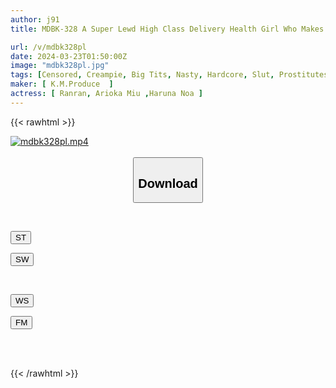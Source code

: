 ```yaml
---
author: j91
title: MDBK-328 A Super Lewd High Class Delivery Health Girl Who Makes You Ejaculate Over And Over Again With Her Superb Body 7

url: /v/mdbk328pl
date: 2024-03-23T01:50:00Z
image: "mdbk328pl.jpg"
tags: [Censored, Creampie, Big Tits, Nasty, Hardcore, Slut, Prostitutes	]
maker: [ K.M.Produce  ]
actress: [ Ranran, Arioka Miu ,Haruna Noa ]
---
```



{{< rawhtml >}}

<div class="video" data-videoid="RQe44e7agzuBbP">
    <a href="javascript:;">
        <img src="/v/mdbk328pl/mdbk328pl.jpg" width="WIDTH" height="HEIGHT" alt="mdbk328pl.mp4" loading="lazy">
    </a>
</div>

<script type="text/javascript" src="https://j91.asia/asset/on-demand-st.js"></script>

<br>
  <link rel="stylesheet" href="https://j91.asia/asset/bs5.css">
  
  <center>
  <button class="btn btn-primary" type="button" data-bs-toggle="collapse" data-bs-target=".multi-collapse" aria-expanded="false" aria-controls="multiCollapseExample1 multiCollapseExample2"><h2>Download</h2></button></center>
</p>
<div class="row">
  <div class="col">
    <div class="collapse multi-collapse" id="multiCollapseExample1">
      <div class="card card-body">
	      	      <br>
<div class="buttons">  
<p><a href="https://streamtape.to/v/RQe44e7agzuBbP" target="_blank"><button class="btn-hover color-3"><i class="fa fa-download"></i> ST</button></a></p>
<p><a href="https://asnwish.com/gius1es8tc9j" target="_blank"><button class="btn-hover color-2"><i class="fa fa-download"></i> SW</button></a></p></div>
    </div>
  </div>
</div>
  <div class="col">
    <div class="collapse multi-collapse" id="multiCollapseExample2">
      <div class="card card-body">
	      <br>
<div class="buttons">
<p><a href="https://wolfstream.tv/ik0ogr86czgf"><button class="btn-hover color-9"><i class="fa fa-download"></i> WS</button></a></p>
<p><a href="https://filemoon.sx/d/r2k3et7ur71g"><button class="btn-hover color-8"><i class="fa fa-download"></i> FM</button></a></p></div>
<br><br>
      </div>
    </div>
  </div>
</div>

{{< /rawhtml >}}